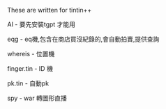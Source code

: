 These are written for tintin++

AI - 要先安裝tgpt 才能用

eqg - eq機,包含在商店買沒紀錄的,會自動拍賣,提供查詢

whereis - 位置機

finger.tin - ID 機

pk.tin - 自動pk

spy - war 轉圖形直播
